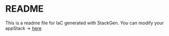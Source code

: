 # README
This is a readme file for IaC generated with StackGen.
You can modify your appStack -> [here](http://main.dev.stackgen.com/appstacks/bac7b56e-9826-4042-a650-9d0ecf704e47)
